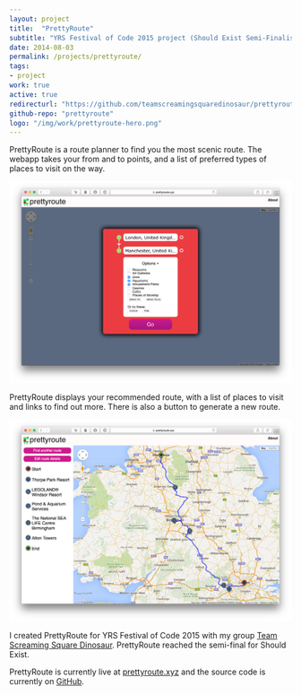 ```yaml
---
layout: project
title:  "PrettyRoute"
subtitle: "YRS Festival of Code 2015 project (Should Exist Semi-Finalist) - a route planner to find you the most scenic route"
date: 2014-08-03
permalink: /projects/prettyroute/
tags:
- project
work: true
active: true
redirecturl: "https://github.com/teamscreamingsquaredinosaur/prettyroute"
github-repo: "prettyroute"
logo: "/img/work/prettyroute-hero.png"
---
```


PrettyRoute is a route planner to find you the most scenic route. The webapp takes your from and to points, and a list of preferred types of places to visit on the way.

![Screenshot](/img/work/prettyroute-screenshot.png)
 
PrettyRoute displays your recommended route, with a list of places to visit and links to find out more. There is also a button to generate a new route.

![Screenshot](/img/work/prettyroute-screenshot2.png)

I created PrettyRoute for YRS Festival of Code 2015 with my group [Team Screaming Square Dinosaur](https://github.com/teamscreamingsquaredinosaur). PrettyRoute reached the semi-final for Should Exist.

PrettyRoute is currently live at [prettyroute.xyz](https://prettyroute.xyz) and the source code is currently on [GitHub](https://github.com/teamscreamingsquaredinosaur/prettyroute).